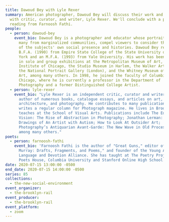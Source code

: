 ```yaml
---
title: Dawoud Bey with Lyle Rexer
summary: American photographer, Dawoud Bey will discuss their work and process
  with critic, curator, and writer, Lyle Rexer. We'll conclude with a poetry
  reading from Farnoosh Fathi.
people:
  - person: dawoud-bey
    event_bio: Dawoud Bey is a photographer and educator whose portraits of people,
      many from marginalized communities, compel viewers to consider the reality
      of the subjects' own social presence and histories. Dawoud Bey received a
      B.F.A. (1990) from Empire State College of the State University of New
      York and an M.F.A. (1993) from Yale University. His work has been included
      in solo and group exhibitions at the Metropolitan Museum of Art, the Art
      Institute of Chicago, the Studio Museum in Harlem, the Walker Art Center,
      the National Portrait Gallery (London), and the Whitney Museum of American
      Art, among many others. In 1998, he joined the faculty of Columbia College
      Chicago, where he is currently a professor in the Department of
      Photography and a former Distinguished College Artist.
  - person: lyle-rexer
    event_bio: "Lyle Rexer is an independent critic, curator and writer. He is the
      author of numerous books, catalogue essays, and articles on art,
      architecture, and photography. He contributes to many publications and
      writes a regular column for Photograph magazine. He lives in Brooklyn and
      teaches at the School of Visual Arts. Publications include The Edge of
      Vision: The Rise of Abstraction in Photography; Jonathan Lerman: The
      Drawings of An Artist with Autism; How to Look At Outsider Art;
      Photography’s Antiquarian Avant-Garde: The New Wave in Old Processes,
      among many others."
poets:
  - person: farnoosh-fathi
    event_bio: 'Farnoosh Fathi is the author of "Great Guns," editor of "Joan
      Murray: Drafts, Fragments, and Poems," and founder of the Young Artists
      Language and Devotion Alliance. She has taught at The Poetry Project,
      Poets House, Columbia University and Stanford Online High School.'
date: 2020-07-15 13:00:00 -0500
end_date: 2020-07-15 14:00:00 -0500
series: 85
collections:
  - the-new-social-environment
event_organizer:
  - the-brooklyn-rail
event_producer:
  - the-brooklyn-rail
event_platform:
  - zoom
---
```

